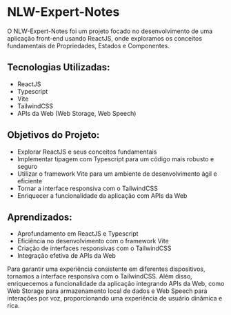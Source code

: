 # NLW-Expert-Notes

O NLW-Expert-Notes foi um projeto focado no desenvolvimento de uma aplicação front-end usando ReactJS, onde exploramos os conceitos fundamentais de Propriedades, Estados e Componentes. 

## Tecnologias Utilizadas:
- ReactJS
- Typescript
- Vite
- TailwindCSS
- APIs da Web (Web Storage, Web Speech)

## Objetivos do Projeto:
- Explorar ReactJS e seus conceitos fundamentais
- Implementar tipagem com Typescript para um código mais robusto e seguro
- Utilizar o framework Vite para um ambiente de desenvolvimento ágil e eficiente
- Tornar a interface responsiva com o TailwindCSS
- Enriquecer a funcionalidade da aplicação com APIs da Web

## Aprendizados:
- Aprofundamento em ReactJS e Typescript
- Eficiência no desenvolvimento com o framework Vite
- Criação de interfaces responsivas com o TailwindCSS
- Integração efetiva de APIs da Web

Para garantir uma experiência consistente em diferentes dispositivos, tornamos a interface responsiva com o TailwindCSS. Além disso, enriquecemos a funcionalidade da aplicação integrando APIs da Web, como Web Storage para armazenamento local de dados e Web Speech para interações por voz, proporcionando uma experiência de usuário dinâmica e rica.
